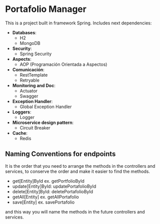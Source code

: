 # Portafolio Manager

This is a project built in framework Spring. Includes next dependencies:

- **Databases**:
  - H2
  - MongoDB
- **Security**:
  - Spring Security
- **Aspects**:
  - AOP (Programación Orientada a Aspectos)
- **Comunicación**:
  - RestTemplate
  - Retryable
- **Monitoring and Doc**:
  - Actuator
  - Swagger
- **Exception Handler**:
  - Global Exception Handler
- **Loggers**:
  - Logger
- **Microservice design pattern**:
  - Circuit Breaker
- **Cache**:
  - Redis

## Naming Conventions for endpoints
It is the order that you need to arrange the methods in the controllers and services, 
to conserve the order and make it easier to find the methods.

- get[Entity]ById ex. getPortfolioById
- update[Entity]ById: updatePortafolioById 
- delete[Entity]ById: deletePortafolioById
- getAll[Entity] ex. getAllPortafolio
- save[Entity] ex. savePortafolio

and this way you will name the methods in the future controllers and services.